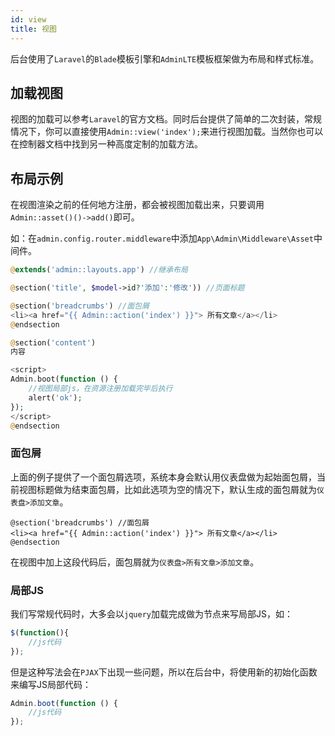 ```yaml
---
id: view
title: 视图
---
```


后台使用了```Laravel```的```Blade```模板引擎和```AdminLTE```模板框架做为布局和样式标准。

## 加载视图
视图的加载可以参考```Laravel```的官方文档。同时后台提供了简单的二次封装，常规情况下，你可以直接使用```Admin::view('index');```来进行视图加载。当然你也可以在控制器文档中找到另一种高度定制的加载方法。

## 布局示例

在视图渲染之前的任何地方注册，都会被视图加载出来，只要调用```Admin::asset()()->add()```即可。

如：在```admin.config.router.middleware```中添加```App\Admin\Middleware\Asset```中间件。

```php
@extends('admin::layouts.app') //继承布局

@section('title', $model->id?'添加':'修改')) //页面标题

@section('breadcrumbs') //面包屑
<li><a href="{{ Admin::action('index') }}"> 所有文章</a></li>
@endsection

@section('content')
内容

<script>
Admin.boot(function () {
    //视图局部js，在资源注册加载完毕后执行
    alert('ok');
});
</script>
@endsection
```

### 面包屑
上面的例子提供了一个面包屑选项，系统本身会默认用仪表盘做为起始面包屑，当前视图标题做为结束面包屑，比如此选项为空的情况下，默认生成的面包屑就为```仪表盘>添加文章```。
```blade
@section('breadcrumbs') //面包屑
<li><a href="{{ Admin::action('index') }}"> 所有文章</a></li>
@endsection
```
在视图中加上这段代码后，面包屑就为```仪表盘>所有文章>添加文章```。

### 局部JS
我们写常规代码时，大多会以```jquery```加载完成做为节点来写局部JS，如：
```js
$(function(){
    //js代码
});
```
但是这种写法会在```PJAX```下出现一些问题，所以在后台中，将使用新的初始化函数来编写JS局部代码：
```js
Admin.boot(function () {
    //js代码
});
```